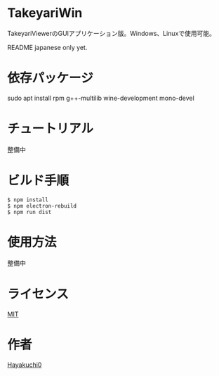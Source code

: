 # TakeyariWin

TakeyariViewerのGUIアプリケーション版。Windows、Linuxで使用可能。

README japanese only yet.


# 依存パッケージ

sudo apt install rpm g++-multilib wine-development mono-devel


# チュートリアル

整備中


# ビルド手順

```
$ npm install
$ npm electron-rebuild
$ npm run dist
```


# 使用方法

整備中


# ライセンス

[MIT](https://github.com/Hayakuchi0/TakeyariWin/blob/master/LICENSE)

# 作者

[Hayakuchi0](https://github.com/Hayakuchi0)
